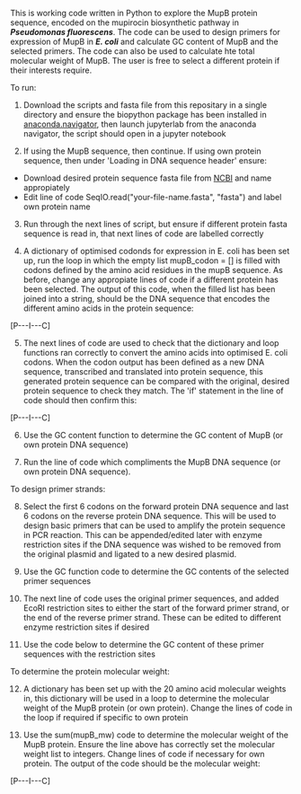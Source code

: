 This is working code written in Python to explore the MupB protein sequence, encoded on the mupirocin biosynthetic pathway in ***Pseudomonas fluorescens***. The code can be used to design primers for expression of MupB in ***E. coli*** and calculate GC content of MupB and the selected primers. The code can also be used to calculate hte total molecular weight of MupB. 
The user is free to select a different protein if their interests require.

To run: 

1. Download the scripts and fasta file from this repositary in a single directory and ensure the biopython package has been installed in [anaconda.navigator](https://www.anaconda.com/), then launch jupyterlab from the anaconda navigator, the script should open in a jupyter notebook

2. If using the MupB sequence, then continue. If using own protein sequence, then under 'Loading in DNA sequence header' ensure: 
- Download desired protein sequence fasta file from [NCBI](https://blast.ncbi.nlm.nih.gov/Blast.cgi?PROGRAM=blastp&PAGE_TYPE=BlastSearch&LINK_LOC=blasthome) and name appropiately
- Edit line of code SeqIO.read("your-file-name.fasta", "fasta") and label own protein name

3. Run through the next lines of script, but ensure if different protein fasta sequence is read in, that next lines of code are labelled correctly

4. A dictionary of optimised codonds for expression in E. coli has been set up, run the loop in which the empty list mupB_codon = [] is filled with codons defined by the amino acid residues in the mupB sequence. As before, change any appropiate lines of code if a different protein has been selected.
The output of this code, when the filled list has been joined into a string, should be the DNA sequence that encodes the different amino acids in the protein sequence:

[P---I---C] 

5. The next lines of code are used to check that the dictionary and loop functions ran correctly to convert the amino acids into optimised E. coli codons. When the codon output has been defined as a new DNA sequence, transcribed and translated into protein sequence, this generated protein sequence can be compared with the original, desired protein sequence to check they match. The 'if' statement in the line of code should then confirm this: 

[P---I---C]

6. Use the GC content function to determine the GC content of MupB (or own protein DNA sequence)
 

7. Run the line of code which compliments the MupB DNA sequence (or own protein DNA sequence).

To design primer strands:

8. Select the first 6 codons on the forward protein DNA sequence and last 6 codons on the reverse protein DNA sequence. This will be used to design basic primers that can be used to amplify the protein sequence in PCR reaction. This can be appended/edited later with enzyme restriction sites if the DNA sequence was wished to be removed from the original plasmid and ligated to a new desired plasmid.

9. Use the GC function code to determine the GC contents of the selected primer sequences

10. The next line of code uses the original primer sequences, and added EcoRI restriction sites to either the start of the forward primer strand, or the end of the reverse primer strand. These can be edited to different enzyme restriction sites if desired

11. Use the code below to determine the GC content of these primer sequences with the restriction sites

To determine the protein molecular weight: 

12. A dictionary has been set up with the 20 amino acid molecular weights in, this dictionary will be used in a loop to determine the molecular weight of the MupB protein (or own protein). Change the lines of code in the loop if required if specific to own protein
 
13. Use the sum(mupB_mw) code to determine the molecular weight of the MupB protein. Ensure the line above has correctly set the molecular weight list to integers. Change lines of code if necessary for own protein. The output of the code should be the molecular weight:

[P---I---C]
